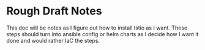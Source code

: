 # Rough Draft Notes
This doc will be notes as I figure out how to install Istio as I want. These steps should turn into ansible config or helm charts as I decide how I want it done and would rather IaC the steps.

